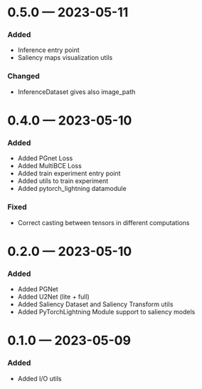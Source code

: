 
<a id='changelog-0.5.0'></a>
# 0.5.0 — 2023-05-11

### Added
- Inference entry point
- Saliency maps visualization utils

### Changed
- InferenceDataset gives also image_path

<a id='changelog-0.4.0'></a>
# 0.4.0 — 2023-05-10

### Added
- Added PGnet Loss
- Added MultiBCE Loss
- Added train experiment entry point
- Added utils to train experiment
- Added pytorch_lightning datamodule

### Fixed
- Correct casting between tensors in different computations


<a id='changelog-0.2.0'></a>
# 0.2.0 — 2023-05-10

### Added
- Added PGNet
- Added U2Net (lite + full)
- Added Saliency Dataset and Saliency Transform utils
- Added PyTorchLightning Module support to saliency models


<a id='changelog-0.1.0'></a>
# 0.1.0 — 2023-05-09

### Added
- Added I/O utils
